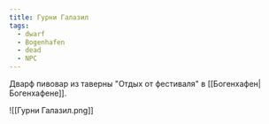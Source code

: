 ```yaml
---
title: Гурни Галазил
tags:
  - dwarf
  - Bogenhafen
  - dead
  - NPC
---
```

Дварф пивовар из таверны "Отдых от фестиваля" в [[Богенхафен|Богенхафене]].

![[Гурни Галазил.png]]